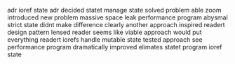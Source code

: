 adr ioref state adr decided statet manage state solved problem able zoom introduced new problem massive space leak performance program abysmal strict state didnt make difference clearly another approach inspired readert design pattern lensed reader seems like viable approach would put everything readert iorefs handle mutable state tested approach see performance program dramatically improved elimates statet program ioref state